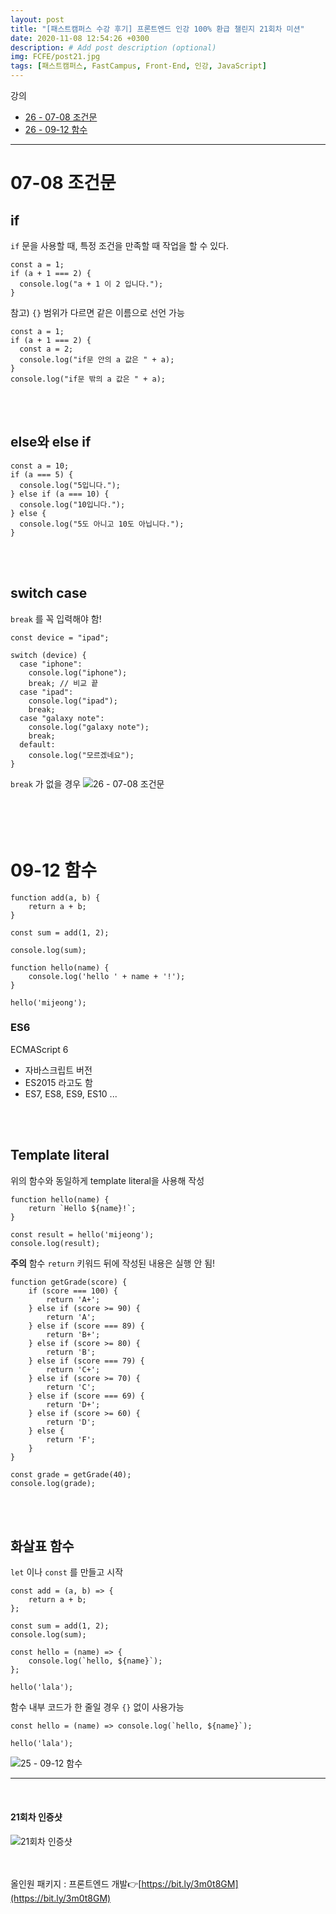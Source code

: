 ```yaml
---
layout: post
title: "[패스트캠퍼스 수강 후기] 프론트엔드 인강 100% 환급 챌린지 21회차 미션"
date: 2020-11-08 12:54:26 +0300
description: # Add post description (optional)
img: FCFE/post21.jpg
tags: [패스트캠퍼스, FastCampus, Front-End, 인강, JavaScript]
---
```


강의

- [26 - 07-08 조건문](#07-08-조건문)
- [26 - 09-12 함수](#09-12-함수)

---

# 07-08 조건문

## if

`if` 문을 사용할 때, 특정 조건을 만족할 때 작업을 할 수 있다.

```
const a = 1;
if (a + 1 === 2) {
  console.log("a + 1 이 2 입니다.");
}
```

참고) `{}` 범위가 다르면 같은 이름으로 선언 가능

```
const a = 1;
if (a + 1 === 2) {
  const a = 2;
  console.log("if문 안의 a 값은 " + a);
}
console.log("if문 밖의 a 값은 " + a);
```

<br>
<br>

## else와 else if

```
const a = 10;
if (a === 5) {
  console.log("5입니다.");
} else if (a === 10) {
  console.log("10입니다.");
} else {
  console.log("5도 아니고 10도 아닙니다.");
}
```

<br>
<br>

## switch case

`break` 를 꼭 입력해야 함!

```
const device = "ipad";

switch (device) {
  case "iphone":
    console.log("iphone");
    break; // 비교 끝
  case "ipad":
    console.log("ipad");
    break;
  case "galaxy note":
    console.log("galaxy note");
    break;
  default:
    console.log("모르겠네요");
}
```

`break` 가 없을 경우
![26 - 07-08 조건문]({{site.baseurl}}/assets/img/FCFE/post21-1.png)
<br>
<br>
<br>
<br>
<br>

# 09-12 함수

```
function add(a, b) {
	return a + b;
}

const sum = add(1, 2);

console.log(sum);
```

```
function hello(name) {
	console.log('hello ' + name + '!');
}

hello('mijeong');
```

### ES6

ECMAScript 6

- 자바스크립트 버전
- ES2015 라고도 함
- ES7, ES8, ES9, ES10 ...

<br>
<br>

## Template literal

위의 함수와 동일하게 template literal을 사용해 작성

```
function hello(name) {
	return `Hello ${name}!`;
}

const result = hello('mijeong');
console.log(result);
```

**주의**
함수 `return` 키워드 뒤에 작성된 내용은 실행 안 됨!

```
function getGrade(score) {
	if (score === 100) {
		return 'A+';
	} else if (score >= 90) {
		return 'A';
	} else if (score === 89) {
		return 'B+';
	} else if (score >= 80) {
		return 'B';
	} else if (score === 79) {
		return 'C+';
	} else if (score >= 70) {
		return 'C';
	} else if (score === 69) {
		return 'D+';
	} else if (score >= 60) {
		return 'D';
	} else {
		return 'F';
	}
}

const grade = getGrade(40);
console.log(grade);
```

<br>
<br>

## 화살표 함수

`let` 이나 `const` 를 만들고 시작

```
const add = (a, b) => {
	return a + b;
};

const sum = add(1, 2);
console.log(sum);
```

```
const hello = (name) => {
	console.log(`hello, ${name}`);
};

hello('lala');
```

함수 내부 코드가 한 줄일 경우 `{}` 없이 사용가능

```
const hello = (name) => console.log(`hello, ${name}`);

hello('lala');
```

![25 - 09-12 함수]({{site.baseurl}}/assets/img/FCFE/post21-2.png)

---

<br>

#### 21회차 인증샷

![21회차 인증샷]({{site.baseurl}}/assets/img/FCFE/post21.jpg)
<br>  
<br>

올인원 패키지 : 프론트엔드 개발👉[https://bit.ly/3m0t8GM](https://bit.ly/3m0t8GM)
